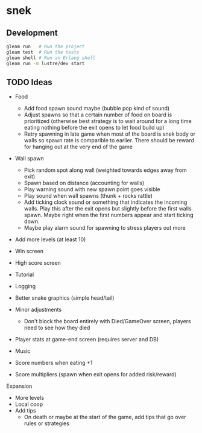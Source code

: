 # snek

## Development

```sh
gleam run   # Run the project
gleam test  # Run the tests
gleam shell # Run an Erlang shell
gleam run -m lustre/dev start
```

## TODO Ideas

- Food
  - Add food spawn sound maybe (bubble pop kind of sound)
  - Adjust spawns so that a certain number of food on board is prioritized
    (otherwise best strategy is to wait around for a long time eating nothing
     before the exit opens to let food build up)
  - Retry spawning in late game when most of the board is snek body or walls
    so spawn rate is comparible to earlier.  There should be reward for hanging
    out at the very end of the game

- Wall spawn
  - Pick random spot along wall (weighted towards edges away from exit)
  - Spawn based on distance (accounting for walls)
  - Play warning sound with new spawn point goes visible
  - Play sound when wall spawns (thunk + rocks rattle)
  - Add ticking clock sound or something that indicates the incoming walls.
    Play this after the exit opens but slightly before the first walls spawn.
    Maybe right when the first numbers appear and start ticking down.
  - Maybe play alarm sound for spawning to stress players out more

- Add more levels (at least 10)

- Win screen
- High score screen
- Tutorial
- Logging
- Better snake graphics (simple head/tail)

- Minor adjustments
  - Don't block the board entirely with Died/GameOver screen, players
    need to see how they died

- Player stats at game-end screen (requires server and DB)

- Music
- Score numbers when eating +1
- Score multipliers (spawn when exit opens for added risk/reward)

Expansion
- More levels
- Local coop
- Add tips
  - On death or maybe at the start of the game, add tips that go over rules or
    strategies

